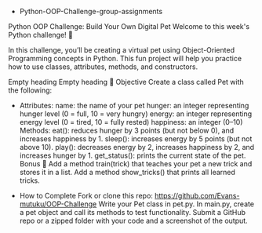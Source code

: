  - Python-OOP-Challenge-group-assignments
 
  Python OOP Challenge: Build Your Own Digital Pet
 Welcome to this week's Python challenge! 🎉
 
 In this challenge, you’ll be creating a virtual pet using Object-Oriented Programming concepts in Python. This fun project will help you practice how to use classes, attributes, methods, and constructors.
 
  Empty heading
  Empty heading
 🧠 Objective
 Create a class called Pet with the following:
 
 - Attributes:
 name: the name of your pet
 hunger: an integer representing hunger level (0 = full, 10 = very hungry)
 energy: an integer representing energy level (0 = tired, 10 = fully rested)
 happiness: an integer (0–10)
 Methods:
 eat(): reduces hunger by 3 points (but not below 0), and increases happiness by 1.
 sleep(): increases energy by 5 points (but not above 10).
 play(): decreases energy by 2, increases happiness by 2, and increases hunger by 1.
 get_status(): prints the current state of the pet.
 Bonus 🎯
 Add a method train(trick) that teaches your pet a new trick and stores it in a list.
 Add a method show_tricks() that prints all learned tricks.
 
 -  How to Complete
 Fork or clone this repo: https://github.com/Evans-mutuku/OOP-Challenge
 Write your Pet class in pet.py.
 In main.py, create a pet object and call its methods to test functionality.
 Submit a GitHub repo or a zipped folder with your code and a screenshot of the output.
